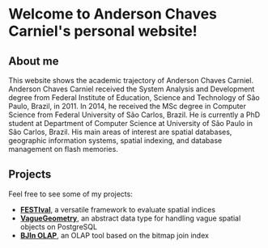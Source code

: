 # Welcome to Anderson Chaves Carniel's personal website!

## About me

This website shows the academic trajectory of Anderson Chaves Carniel. Anderson Chaves Carniel received the System Analysis and Development degree from Federal Institute of Education, Science and Technology of São Paulo, Brazil, in 2011. In 2014, he received the MSc degree in Computer Science from Federal University of São Carlos, Brazil. He is currently a PhD student at Department of Computer Science at University of São Paulo in São Carlos, Brazil. His main areas of interest are spatial databases, geographic information systems, spatial indexing, and database management on flash memories.

## Projects

Feel free to see some of my projects:

* **[FESTIval](https://accarniel.github.io/FESTIval/)**, a versatile framework to evaluate spatial indices 
* **[VagueGeometry](https://github.com/accarniel/VagueGeometry)**, an abstract data type for handling vague spatial objects on PostgreSQL
* **[BJIn OLAP](https://github.com/accarniel/BJInOLAP)**, an OLAP tool based on the bitmap join index


